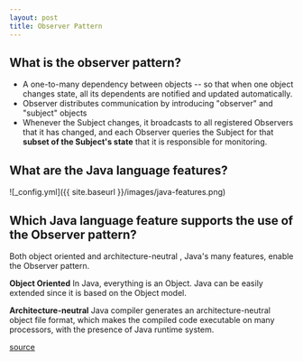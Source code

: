 ```yaml
---
layout: post
title: Observer Pattern 
---
```

## What is the observer pattern?
* A one-to-many dependency between objects
  -- so that when one object changes state, all its dependents are notified and updated automatically.
* Observer distributes communication by introducing "observer" and "subject" objects
* Whenever the Subject changes, it broadcasts to all registered Observers that it has changed, 
and each Observer queries the Subject for that __subset of the Subject's state__ that it is responsible for monitoring.
    
## What are the Java language features?

![_config.yml]({{ site.baseurl }}/images/java-features.png)
     
## Which Java language feature supports the use of the Observer pattern?
Both object oriented and architecture-neutral , Java's many features, enable the Observer pattern.

**Object Oriented**
In Java, everything is an Object. Java can be easily extended since it is based on the Object model.

**Architecture-neutral**
Java compiler generates an architecture-neutral object file format, which makes the compiled code executable on many processors, with the presence of Java runtime system.
  
[source](https://sourcemaking.com/design_patterns/observer)
